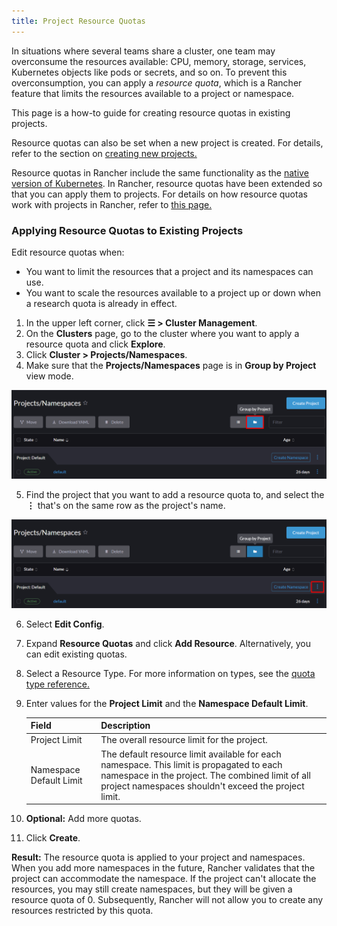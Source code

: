 ```yaml
---
title: Project Resource Quotas
---
```


In situations where several teams share a cluster, one team may overconsume the resources available: CPU, memory, storage, services, Kubernetes objects like pods or secrets, and so on.  To prevent this overconsumption, you can apply a _resource quota_, which is a Rancher feature that limits the resources available to a project or namespace.

This page is a how-to guide for creating resource quotas in existing projects.

Resource quotas can also be set when a new project is created. For details, refer to the section on [creating new projects.](../how-to-guides/new-user-guides/manage-clusters/projects-and-namespaces.md#creating-projects)

Resource quotas in Rancher include the same functionality as the [native version of Kubernetes](https://kubernetes.io/docs/concepts/policy/resource-quotas/). In Rancher, resource quotas have been extended so that you can apply them to projects. For details on how resource quotas work with projects in Rancher, refer to [this page.](../how-to-guides/advanced-user-guides/manage-projects/manage-project-resource-quotas/about-project-resource-quotas.md)

### Applying Resource Quotas to Existing Projects

Edit resource quotas when:

- You want to limit the resources that a project and its namespaces can use.
- You want to scale the resources available to a project up or down when a research quota is already in effect.

1. In the upper left corner, click **☰ > Cluster Management**.
2. On the **Clusters** page, go to the cluster where you want to apply a resource quota and click **Explore**.
3. Click **Cluster > Projects/Namespaces**.
4. Make sure that the **Projects/Namespaces** page is in **Group by Project** view mode.

![Screenshot highlighting the "Group by Project" icon, above the list of projects. It resembles a folder.](/img/edit-project-config-for-resource-quotas-group-by-project.png)

5. Find the project that you want to add a resource quota to, and select the **⋮** that's on the same row as the project's name.

![Screenshot highlighting triple dots icon at the end of the same row as the project name.](/img/edit-project-config-for-resource-quotas-dots.png)

6. Select **Edit Config**.

6. Expand **Resource Quotas** and click **Add Resource**. Alternatively, you can edit existing quotas.

7. Select a Resource Type. For more information on types, see the [quota type reference.](../how-to-guides/advanced-user-guides/manage-projects/manage-project-resource-quotas/resource-quota-types.md)

8. Enter values for the **Project Limit** and the **Namespace Default Limit**.

    | Field                   | Description                                                                                              |
    | ----------------------- | -------------------------------------------------------------------------------------------------------- |
    | Project Limit           | The overall resource limit for the project.                                                              |
    | Namespace Default Limit | The default resource limit available for each namespace. This limit is propagated to each namespace in the project. The combined limit of all project namespaces shouldn't exceed the project limit. |

9. **Optional:** Add more quotas.

10. Click **Create**.

**Result:** The resource quota is applied to your project and namespaces. When you add more namespaces in the future, Rancher validates that the project can accommodate the namespace. If the project can't allocate the resources, you may still create namespaces, but they will be given a resource quota of 0. Subsequently, Rancher will not allow you to create any resources restricted by this quota.
